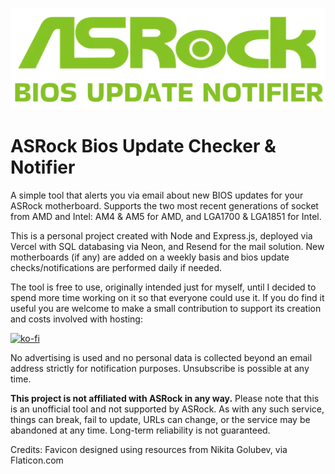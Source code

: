 ![ASRock BIOS Update Checker & Notifier](public/images/biosimg.webp)

# ASRock Bios Update Checker & Notifier

A simple tool that alerts you via email about new BIOS updates for your ASRock motherboard. Supports the two most recent generations of socket from AMD and Intel: AM4 & AM5 for AMD, and LGA1700 & LGA1851 for Intel.

This is a personal project created with Node and Express.js, deployed via Vercel with SQL databasing via Neon, and Resend for the mail solution. New motherboards (if any) are added on a weekly basis and bios update checks/notifications are performed daily if needed.

The tool is free to use, originally intended just for myself, until I decided to spend more time working on it so that everyone could use it. If you do find it useful you are welcome to make a small contribution to support its creation and costs involved with hosting:

[![ko-fi](https://ko-fi.com/img/githubbutton_sm.svg)](https://ko-fi.com/M4M2WXDXF)

No advertising is used and no personal data is collected beyond an email address strictly for notification purposes. Unsubscribe is possible at any time.

**This project is not affiliated with ASRock in any way.** Please note that this is an unofficial tool and not supported by ASRock. As with any such service, things can break, fail to update, URLs can change, or the service may be abandoned at any time. Long-term reliability is not guaranteed.

Credits:
Favicon designed using resources from Nikita Golubev, via Flaticon.com
